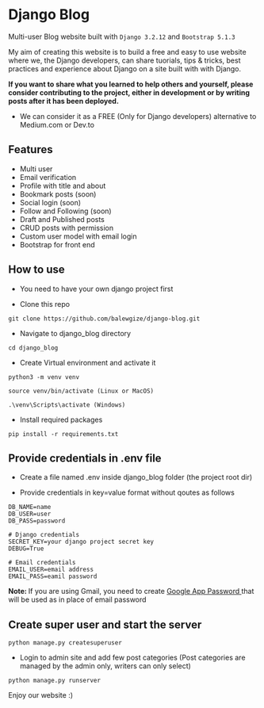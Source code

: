 # Django Blog

Multi-user Blog website built with ```Django 3.2.12``` and ```Bootstrap 5.1.3```

My aim of creating this website is to build a free and easy to use website where we, the Django developers, can share tuorials, tips & tricks, best practices and experience about Django on a site built with with Django.

<strong>If you want to share what you learned to help others and yourself, please consider
 contributing to the project, either in development or by writing posts after it has been deployed. </strong>

- We can consider it as a FREE (Only for Django developers) alternative to Medium.com or Dev.to

## Features
- Multi user
- Email verification
- Profile with title and about
- Bookmark posts (soon)
- Social login (soon)
- Follow and Following (soon)
- Draft and Published posts
- CRUD posts with permission
- Custom user model with email login
- Bootstrap for front end


## How to use

- You need to have your own django project first

- Clone this  repo
```
git clone https://github.com/balewgize/django-blog.git
```

- Navigate to django_blog directory
```
cd django_blog
```

- Create Virtual environment and activate it
```
python3 -m venv venv
```
```
source venv/bin/activate (Linux or MacOS)
```
```
.\venv\Scripts\activate (Windows)
```

- Install required packages
```
pip install -r requirements.txt
```

## Provide credentials in .env file
- Create a file named .env inside django_blog folder (the project root dir)

- Provide credentials in key=value format without qoutes as follows
```
DB_NAME=name
DB_USER=user
DB_PASS=password

# Django credentials
SECRET_KEY=your django project secret key
DEBUG=True

# Email credentials
EMAIL_USER=email address
EMAIL_PASS=eamil password
```

<strong>Note: </strong> If you are using Gmail, you need to create 
<a href="https://myaccount.google.com/apppasswords">Google App Password </a> that
will be used as in place of email password

## Create super user and start the server
```
python manage.py createsuperuser
```

- Login to admin site and add few post categories
(Post categories are managed by the admin only, writers can only select)

```
python manage.py runserver
```

Enjoy our website :)